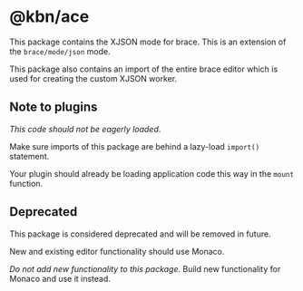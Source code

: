 # @kbn/ace

This package contains the XJSON mode for brace. This is an extension of the `brace/mode/json` mode.

This package also contains an import of the entire brace editor which is used for creating the custom XJSON worker.

## Note to plugins
_This code should not be eagerly loaded_.

Make sure imports of this package are behind a lazy-load `import()` statement.

Your plugin should already be loading application code this way in the `mount` function.

## Deprecated

This package is considered deprecated and will be removed in future.

New and existing editor functionality should use Monaco.

_Do not add new functionality to this package_. Build new functionality for Monaco and use it instead.
